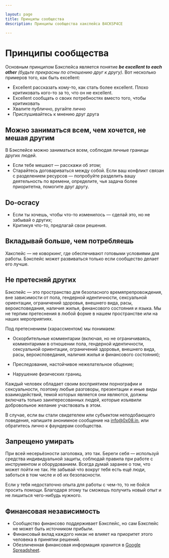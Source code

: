```yaml
---

layout: page
title: Принципы сообщества
description: Принципы сообщества хакспейса B4CKSP4CE

---
```

# Принципы сообщества
Основным принципом Бэкспейса является понятие _**be excellent to each other** (будьте прекрасны по отношению друг к другу)._ Вот несколько примеров того, как быть excellent:

 - Excellent рассказать кому-то, как стать более excellent. Плохо критиковать кого-то за то, что он не excellent.
 - Excellent сообщать о своих потребностях вместо того, чтобы критиковать
 - Хвалите публично, ругайте лично
 - Прислушивайтесь к мнению друг друга

## Можно заниматься всем, чем хочется, не мешая другим
В Бэкспейсе можно заниматься всем, соблюдая личные границы других людей. 

 - Если тебе мешают — расскажи об этом;
 - Старайтесь договариваться между собой. Если ваш конфликт связан с разделением ресурсов — попробуйте разделить вашу деятельность по времени, определите, чья задача более приоритетна, помогите друг другу.

## Do-ocracy
 - Если ты хочешь, чтобы что-то изменилось — сделай это, но не забывай о других;
 - Критикуя что-то, предлагай свои решения.

## Вкладывай больше, чем потребляешь
Хакспейс — не коворкинг, где обеспечивают готовыми условиями для работы. Бэкспейс может развиваться только если сообщество делает его лучше.

## Не претесняй других
Бэкспейс — это пространство для безопасного времяпрепровождения, вне зависимости от пола, гендерной идентичности, сексуальной ориентации, ограничений здоровья, внешнего вида, расы, вероисповедания, наличия жилья, финансового состояния и языка. Мы не терпим претеснения в любой форме в нашем пространстве или на наших мероприятиях.

Под претеснением (харассментом) мы понимаем:

- Оскорбительные комментарии (включая, но не ограничиваясь, комментарими в отношении пола, гендерной идентичности, сексуальной ориентации, ограничений здоровья, внешнего вида, расы, вероисповедания, наличия жилья и финансового состояния);

- Преследование, настойчивое нежелательное общение;

- Нарушение физических границ.

Каждый человек обладает своим восприятием порнографии и сексуальности, поэтому любые разговоры, презентации и иные виды взаимодействий, темой которых является они являются, должны включать только заинтересованных людей, которые изъявили добровольное желание участвовать в этом.

В случае, если вы стали свидетелем или субъектом неподобающего поведения, напишите анонимное сообщение на [info@0x08.in](mailto:info@0x08.in), или обратитесь лично к фаундерам сообщества.

## Запрещено умирать
При всей несерьёзности заголовка, это так. Береги себя — используй средства индивидуальной защиты, соблюдай правила при работе с инструментом и оборудованием. Всегда думай заранее о том, что может пойти не так. Не забывай что вокруг тебя есть ещё люди, заботься в том числе и об их безопасности.

Если у тебя недостаточно опыта для работы с чем-то, то не бойся просить помощи. Благодаря этому ты сможешь получить новый опыт и не лишиться чего-нибудь нужного. 

## Финансовая независимость
 - Сообщество финансово поддерживает Бэкспейс, но сам Бэкспейс не может быть источником прибыли. 
 - Финансовый вклад каждого никак не влияет на приоритет этого человека в принятии решений.
 - Обезличенная финансовая информация хранится в [Google Spreadsheet](https://drive.google.com/open?id=1axxo8_JOMkHQfMpo-TbR6vLCXhowdyu8iZRUjZ59F04).
